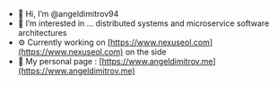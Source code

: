 - 👋 Hi, I’m @angeldimitrov94
- 👀 I’m interested in ... distributed systems and microservice software architectures
- ⚙️ Currently working on [https://www.nexuseol.com](https://www.nexuseol.com) on the side
- 📄 My personal page : [https://www.angeldimitrov.me](https://www.angeldimitrov.me)

<!---
angeldimitrov94/angeldimitrov94 is a ✨ special ✨ repository because its `README.md` (this file) appears on your GitHub profile.
You can click the Preview link to take a look at your changes.
--->
